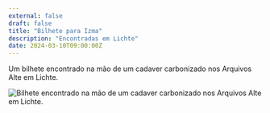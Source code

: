 ```yaml
---
external: false
draft: false
title: "Bilhete para Izma"
description: "Encontradas em Lichte"
date: 2024-03-10T09:00:00Z
---
```


Um bilhete encontrado na mão de um cadaver carbonizado nos Arquivos Alte em Lichte.

![Bilhete encontrado na mão de um cadaver carbonizado nos Arquivos Alte em Lichte.](/erde/images/bilhete-izma.png)